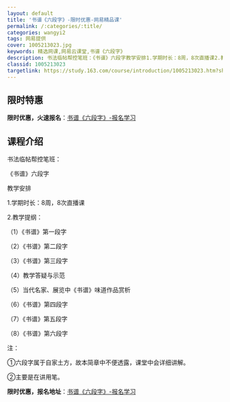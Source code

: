 ```yaml
---
layout: default
title: '书谱《六段字》-限时优惠-网易精品课'
permalink: /:categories/:title/
categories: wangyi2
tags: 网易提供
cover: 1005213023.jpg
keywords: 精选网课,网易云课堂,书谱《六段字》
description: 书法临帖帮控笔班：《书谱》六段字教学安排1.学期时长：8周，8次直播课2.教学提纲：（1）《书谱》第一段字（2）《书谱》
classid: 1005213023
targetlink: https://study.163.com/course/introduction/1005213023.htm?share=1&shareId=1025206652&utm_campaign=share&utm_medium=iphoneShare&utm_source=&utm_u=1025206652
---
```


## 限时特惠

**限时优惠，火速报名**：[书谱《六段字》-报名学习](https://study.163.com/course/introduction/1005213023.htm?share=1&shareId=1025206652&utm_campaign=share&utm_medium=iphoneShare&utm_source=&utm_u=1025206652)

## 课程介绍

书法临帖帮控笔班：



《书谱》六段字

教学安排



1.学期时长：8周，8次直播课

2.教学提纲：

（1）《书谱》第一段字

（2）《书谱》第二段字

（3）《书谱》第三段字

（4）教学答疑与示范

（5）当代名家、展览中《书谱》味道作品赏析

（6）《书谱》第四段字

（7）《书谱》第五段字

（8）《书谱》第六段字



注：

①六段字属于自家土方，故本简章中不便透露，课堂中会详细讲解。

②主要是在讲用笔。

**限时优惠，报名地址**：[书谱《六段字》-报名学习](https://study.163.com/course/introduction/1005213023.htm?share=1&shareId=1025206652&utm_campaign=share&utm_medium=iphoneShare&utm_source=&utm_u=1025206652)

